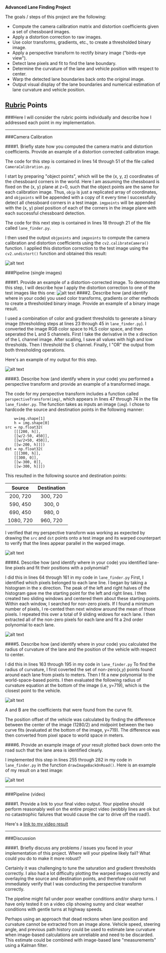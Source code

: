 **Advanced Lane Finding Project**

The goals / steps of this project are the following:

* Compute the camera calibration matrix and distortion coefficients given a set of chessboard images.
* Apply a distortion correction to raw images.
* Use color transforms, gradients, etc., to create a thresholded binary image.
* Apply a perspective transform to rectify binary image ("birds-eye view").
* Detect lane pixels and fit to find the lane boundary.
* Determine the curvature of the lane and vehicle position with respect to center.
* Warp the detected lane boundaries back onto the original image.
* Output visual display of the lane boundaries and numerical estimation of lane curvature and vehicle position.

[//]: # (Image References)

[image1]: ./examples/undistort_output.png "Undistorted"
[image2]: ./examples/undistort_road_output.png "Road Transformed"
[image3]: ./examples/binary_combo_example.jpg "Binary Example"
[image4]: ./examples/warped_straight_lines.jpg "Warp Example"
[image5]: ./examples/color_fit_lines.jpg "Fit Visual"
[image6]: ./examples/example_output.jpg "Output"
[image7]: ./examples/roc.png "roc eqn"
[video1]: ./project_video.mp4 "Video"

## [Rubric](https://review.udacity.com/#!/rubrics/571/view) Points
###Here I will consider the rubric points individually and describe how I addressed each point in my implementation.  

---
###Camera Calibration

####1. Briefly state how you computed the camera matrix and distortion coefficients. Provide an example of a distortion corrected calibration image.

The code for this step is contained in lines 14 through 51 of the file called `CameraCalibration.py`.  

I start by preparing "object points", which will be the (x, y, z) coordinates of the chessboard corners in the world. Here I am assuming the chessboard is fixed on the (x, y) plane at z=0, such that the object points are the same for each calibration image.  Thus, `objp` is just a replicated array of coordinates, and `objpoints` will be appended with a copy of it every time I successfully detect all chessboard corners in a test image.  `imgpoints` will be appended with the (x, y) pixel position of each of the corners in the image plane with each successful chessboard detection.  

The code for this next step is contained in lines 18 through 21 of the file called `lane_finder.py`. 

I then used the output `objpoints` and `imgpoints` to compute the camera calibration and distortion coefficients using the `cv2.calibrateCamera()` function.  I applied this distortion correction to the test image using the `cv2.undistort()` function and obtained this result: 

![alt text][image1]

###Pipeline (single images)

####1. Provide an example of a distortion-corrected image.
To demonstrate this step, I will describe how I apply the distortion correction to one of the test images like this one:
![alt text][image2]
####2. Describe how (and identify where in your code) you used color transforms, gradients or other methods to create a thresholded binary image.  Provide an example of a binary image result.

I used a combination of color and gradient thresholds to generate a binary image (thresholding steps at lines 23 through 45 in `lane_finder.py`).  I converted the image RGB color space to HLS color space, and then seperated the L and S channels. First I take the derivative in the x direction of the L channel image. After scalling, I save all values with high and low thresholds. Then I threshold the S channel. Finally, I "OR" the output from both thresholding operations.  

Here's an example of my output for this step.  

![alt text][image3]

####3. Describe how (and identify where in your code) you performed a perspective transform and provide an example of a transformed image.

The code for my perspective transform includes a function called `perspectiveTransform(img)`, which appears in lines 47 through 74 in the file `lane_finder.py`.  The function takes as inputs an image (`img`). I chose to hardcode the source and destination points in the following manner:

```
    w=img.shape[1]
    h = img.shape[0]
src = np.float32(
	[[[200, h]], 
	[[w/2-50, 450]], 
	[[w/2+50, 450]], 
	[[w-200, h]]])
dst = np.float32(
	[[[300, h]], 
	[[300, 0]], 
	[[w-300, 0]], 
	[[w-300, h]]])

```
This resulted in the following source and destination points:

| Source        | Destination   | 
|:-------------:|:-------------:| 
| 200, 720      | 300, 720      | 
| 590, 450      | 300, 0        |
| 690, 450      | 980, 0        |
| 1080, 720     | 960, 720      |

I verified that my perspective transform was working as expected by drawing the `src` and `dst` points onto a test image and its warped counterpart to verify that the lines appear parallel in the warped image.

![alt text][image4]

####4. Describe how (and identify where in your code) you identified lane-line pixels and fit their positions with a polynomial?

I did this in lines 64 through 161 in my code in `lane_finder.py` First, I identified which pixels belonged to each lane line. I began by taking a histogram in the x direction. The peak of the left and right halves of the histogram gave me the starting point for the left and right lines. I then created two sliding windows and centered them about these starting points. Within each window, I searched for non-zero pixels. If I found a minimum number of pixels, I re-cented then next window around the mean of those pixels. I repeated this over a total of 9 sliding widows for each lane. I then extracted all of the non-zero pixels for each lane and fit a 2nd order polynomial to each lane. 

![alt text][image5]

####5. Describe how (and identify where in your code) you calculated the radius of curvature of the lane and the position of the vehicle with respect to center.

I did this in lines 163 through 195 in my code in `lane_finder.py` To find the radius of curvature, I first coverted the set of non-zero(x,y) points found around each lane from pixels to meters. Then I fit a new polynomial to the world-space-based points. I then evaluated the following radius of curvature equation at the bottom of the image (i.e, y=719), which is the closest point to the vehicle.

![alt text][image7]

A and B are the coefficients that were found from the curve fit. 

The position offset of the vehicle was calculated by finding the difference between the center of the image (1280/2) and midpoint between the two curve fits (evaluated at the bottom of the image, y=719). The difference was then converted from pixel space to world space in meters.  

####6. Provide an example image of your result plotted back down onto the road such that the lane area is identified clearly.

I implemented this step in lines 255 through 282 in my code in `lane_finder.py` in the function `drawImageBackOnRoad()`.  Here is an example of my result on a test image:

![alt text][image6]

---

###Pipeline (video)

####1. Provide a link to your final video output.  Your pipeline should perform reasonably well on the entire project video (wobbly lines are ok but no catastrophic failures that would cause the car to drive off the road!).

Here's a [link to my video result](./output.mp4)

---

###Discussion

####1. Briefly discuss any problems / issues you faced in your implementation of this project.  Where will your pipeline likely fail?  What could you do to make it more robust?

Certainly it was challenging to tune the saturation and gradient thresholds correctly. I also had a lot difficulty plotting the warped images correctly and overlaying the source and destination points, and therefore could not immediately verify that I was conducting the perspective transform correctly. 

The pipeline might fail under poor weather conditions and/or sharp turns. I have only tested it on a video clip showing sunny and clear weather conditions with gentle turns at highway speeds. 

Perhaps using an approach that dead reckons when lane position and curvature cannot be extracted from an image alone. Vehicle speed, steering angle, and previous path history could be used to estimate lane curvature when image-based calculations are unreliable and need to be discarded. This estimate could be combined with image-based lane "measurements" using a Kalman filter. 